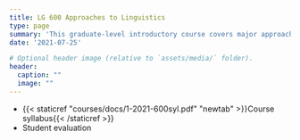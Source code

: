 ```yaml
---
title: LG 600 Approaches to Linguistics
type: page
summary: 'This graduate-level introductory course covers major approaches in linguistics such as generative, usage-based, typological-universal linguistics. Course readings include theoretical papers as well as empirical research studies.'
date: '2021-07-25'

# Optional header image (relative to `assets/media/` folder).
header:
  caption: ""
  image: ""
---
```


- {{< staticref "courses/docs/1-2021-600syl.pdf" "newtab" >}}Course syllabus{{< /staticref >}} 
- Student evaluation

